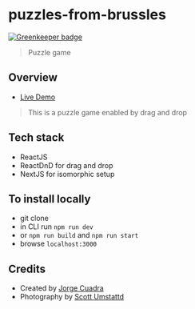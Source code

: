 # puzzles-from-brussles

[![Greenkeeper badge](https://badges.greenkeeper.io/vasco3/puzzles-from-brussles.svg)](https://greenkeeper.io/)

> Puzzle game

## Overview

- [Live Demo](https://puzzle.cuadranteweb.com)

> This is a puzzle game enabled by drag and drop

## Tech stack

- ReactJS
- ReactDnD for drag and drop
- NextJS for isomorphic setup

## To install locally

- git clone <repo>
- in CLI run `npm run dev`
- or `npm run build` and `npm run start`
- browse `localhost:3000`

## Credits

- Created by [Jorge Cuadra](https://www.linkedin.com/in/cuadraman/)
- Photography by [Scott Umstattd](https://unsplash.com/@scott_umstattd)

